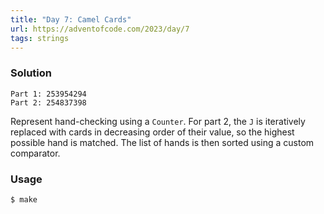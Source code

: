 ```yaml
---
title: "Day 7: Camel Cards"
url: https://adventofcode.com/2023/day/7
tags: strings
---
```


### Solution
```
Part 1: 253954294
Part 2: 254837398
```

Represent hand-checking using a `Counter`.
For part 2, the `J` is iteratively replaced with cards in decreasing order of their value, so the highest possible hand is matched.
The list of hands is then sorted using a custom comparator.

### Usage
```
$ make
```
